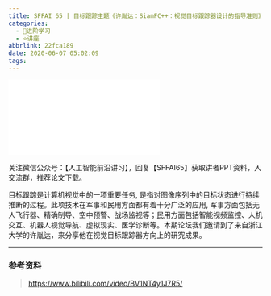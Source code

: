 ```yaml
---
title: SFFAI 65 | 目标跟踪主题《许胤达：SiamFC++：视觉目标跟踪器设计的指导准则》
categories:
  - 🌙进阶学习
  - ⭐讲座
abbrlink: 22fca189
date: 2020-06-07 05:02:09
tags:
---
```


<iframe src="//player.bilibili.com/player.html?aid=925970775&bvid=BV1NT4y1J7R5&cid=199738912&p=1" scrolling="no" border="0" frameborder="no" framespacing="0" allowfullscreen="true"> </iframe>

<!--more-->

关注微信公众号：【人工智能前沿讲习】，回复【SFFAI65】获取讲者PPT资料，入交流群，推荐论文下载。

目标跟踪是计算机视觉中的一项重要任务, 是指对图像序列中的目标状态进行持续推断的过程。此项技术在军事和民用方面都有着十分广泛的应用, 军事方面包括无人飞行器、精确制导、空中预警、战场监视等；民用方面包括智能视频监控、人机交互、机器人视觉导航、虚拟现实、医学诊断等。本期论坛我们邀请到了来自浙江大学的许胤达，来分享他在视觉目标跟踪器方向上的研究成果。

***

### 参考资料

> <https://www.bilibili.com/video/BV1NT4y1J7R5/>
